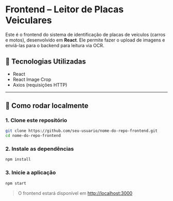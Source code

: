 # Frontend – Leitor de Placas Veiculares

Este é o frontend do sistema de identificação de placas de veículos (carros e motos), desenvolvido em **React**. Ele permite fazer o upload de imagens e enviá-las para o backend para leitura via OCR.

## 🔧 Tecnologias Utilizadas

- React
- React Image Crop
- Axios (requisições HTTP)

---

## 🚀 Como rodar localmente

### 1. Clone este repositório
```bash
git clone https://github.com/seu-usuario/nome-do-repo-frontend.git
cd nome-do-repo-frontend
```

### 2. Instale as dependências

```bash
npm install
```

### 3. Inicie a aplicação

```bash
npm start
```

> O frontend estará disponível em [http://localhost:3000](http://localhost:5173)

